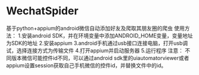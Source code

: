# WechatSpider
基于python+appium的android微信自动添加好友及爬取其朋友圈的爬虫
使用方法：
1.安装android SDK，并在环境变量中添加ANDROID_HOME变量，变量地址为SDK的地址
2.安装appium
3.android手机通过usb接口连接电脑，打开usb调试，选择连接方式为传输文件
4.打开appium并启动服务器
5.运行程序
注意：
不同版本微信可能控件id不同，可以通过android sdk里的uiautomatorviewer或者appium设置session获取自己手机微信的控件id，并替换文件中的id。
